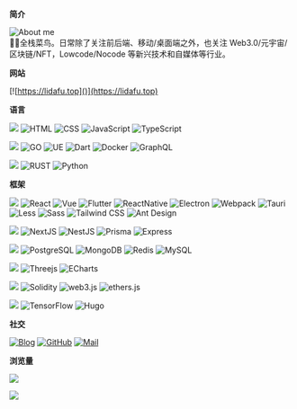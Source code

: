 
**简介**

![About me](https://img.shields.io/badge/About%20me-000?&logo=About.me&labelColor=000)<br />
👨‍💻全栈菜鸟。日常除了关注前后端、移动/桌面端之外，也关注 Web3.0/元宇宙/区块链/NFT，Lowcode/Nocode 等新兴技术和自媒体等行业。

**网站**

[![https://lidafu.top]()](https://lidafu.top)

**语言**

![](https://img.shields.io/badge/日常:-blue)
![HTML](https://img.shields.io/badge/HTML-000?&logo=HTML5&labelColor=000)
![CSS](https://img.shields.io/badge/CSS-000?&logo=CSS3&labelColor=000)
![JavaScript](https://img.shields.io/badge/JavaScript-000?&logo=JavaScript&labelColor=000)
![TypeScript](https://img.shields.io/badge/TypeScript-000?&logo=TypeScript&labelColor=000)

![](https://img.shields.io/badge/偶尔:-yellow)
![GO](https://img.shields.io/badge/Go-000?&logo=GO&labelColor=000)
![UE](https://img.shields.io/badge/Unreal%20Engine-000?&logo=Unreal%20Engine&labelColor=000)
![Dart](https://img.shields.io/badge/Dart-000?&logo=Dart&labelColor=000)
![Docker](https://img.shields.io/badge/Docker-000?&logo=Docker&labelColor=000)
![GraphQL](https://img.shields.io/badge/GraphQL-000?&logo=GraphQL&labelColor=000)

![](https://img.shields.io/badge/关注:-green)
![RUST](https://img.shields.io/badge/RUST-000?&logo=RUST&labelColor=000)
![Python](https://img.shields.io/badge/Python-000?&logo=Python&labelColor=000)

**框架**

![](https://img.shields.io/badge/FE:-deepskyblue)
![React](https://img.shields.io/badge/React-000?&logo=React&labelColor=000)
![Vue](https://img.shields.io/badge/-Vue-000?&logo=Vuedotjs&labelColor=000)
![Flutter](https://img.shields.io/badge/-Flutter-000?&logo=Flutter&labelColor=000)
![ReactNative](https://img.shields.io/badge/-ReactNative-000?&logo=data:image/svg+xml;base64,PHN2ZyB2aWV3Qm94PSItMTEuNSAtMTAuMjMxNzQgMjMgMjAuNDYzNDgiIHhtbG5zPSJodHRwOi8vd3d3LnczLm9yZy8yMDAwL3N2ZyI+PGNpcmNsZSBmaWxsPSIjNjFkYWZiIiByPSIyLjA1Ii8+PGcgZmlsbD0ibm9uZSIgc3Ryb2tlPSIjNjFkYWZiIj48ZWxsaXBzZSByeD0iMTEiIHJ5PSI0LjIiLz48ZWxsaXBzZSByeD0iMTEiIHJ5PSI0LjIiIHRyYW5zZm9ybT0ibWF0cml4KC41IC44NjYwMjU0IC0uODY2MDI1NCAuNSAwIDApIi8+PGVsbGlwc2Ugcng9IjExIiByeT0iNC4yIiB0cmFuc2Zvcm09Im1hdHJpeCgtLjUgLjg2NjAyNTQgLS44NjYwMjU0IC0uNSAwIDApIi8+PC9nPjwvc3ZnPg==&labelColor=000)
![Electron](https://img.shields.io/badge/-Electron-000?&logo=Electron&labelColor=000)
![Webpack](https://img.shields.io/badge/-Webpack-000?&logo=Webpack&labelColor=000)
![Tauri](https://img.shields.io/badge/-Tauri-000?&logo=Tauri&labelColor=000)
![Less](https://img.shields.io/badge/-Less-000?&logo=Less&labelColor=000)
![Sass](https://img.shields.io/badge/-Sass-000?&logo=Sass&labelColor=000)
![Tailwind CSS](https://img.shields.io/badge/-Tailwind%20CSS-000?&logo=Tailwind%20CSS&labelColor=000)
![Ant Design](https://img.shields.io/badge/-Ant%20Design-000?&logo=Ant%20Design&labelColor=000)

![](https://img.shields.io/badge/BE:-cadetblue)
![NextJS](https://img.shields.io/badge/Next.js-000?&logo=NextdotJS&labelColor=000)
![NestJS](https://img.shields.io/badge/Nest.js-000?&logo=NestJS&labelColor=000)
![Prisma](https://img.shields.io/badge/Prisma-000?&logo=Prisma&labelColor=000)
![Express](https://img.shields.io/badge/Express-000?&logo=Express&labelColor=000)

![](https://img.shields.io/badge/Database:-sandybrown)
![PostgreSQL](https://img.shields.io/badge/PostgreSQL-000?&logo=PostgreSQL&labelColor=000)
![MongoDB](https://img.shields.io/badge/MongoDB-000?&logo=MongoDB&labelColor=000)
![Redis](https://img.shields.io/badge/Redis-000?&logo=Redis&labelColor=000)
![MySQL](https://img.shields.io/badge/MySQL-000?&logo=MySQL&labelColor=000)

![](https://img.shields.io/badge/Vision:-slateblue)
![Threejs](https://img.shields.io/badge/-Three.js-000?&logo=Three.js&labelColor=000)
![ECharts](https://img.shields.io/badge/-Apache%20ECharts-000?&logo=Apache%20ECharts&labelColor=000)

![](https://img.shields.io/badge/Web3:-yellowgreen)
![Solidity](https://img.shields.io/badge/Solidity-000?&logo=Solidity&labelColor=000)
![web3.js](https://img.shields.io/badge/web3.js-000?&logo=web3dotjs&labelColor=000)
![ethers.js](https://img.shields.io/badge/ethers.js-000?&logo=ethereum&labelColor=000)

![](https://img.shields.io/badge/Other:-chartreuse)
![TensorFlow](https://img.shields.io/badge/TensorFlow-000?&logo=TensorFlow&labelColor=000)
![Hugo](https://img.shields.io/badge/Hugo-000?&logo=Hugo&labelColor=000)

**社交**

<p align="left">
<a href="https://lidafu.top"><img src="https://img.shields.io/badge/-Blog-000?logo=hugo" alt="Blog"></a>
<a href="https://github.com/ZenChains"><img src="https://img.shields.io/badge/-GitHub-000?logo=GitHub" alt="GitHub"></a>
<a href="mailto:zen_19380@163.com"><img src="https://img.shields.io/badge/-mailto:zen_19380@163.com-000?logo=Gmail" alt="Mail"></a>
</p>

**浏览量**

<p>
    <a href="https://github.com/ZenChains">
    <img align="" src="https://github-readme-stats.vercel.app/api?username=ZenChains&show_icons=true&text_color=282828&bg_color=0,FFDEE9,B5FFFC&hide_title=true&count_private=true&locale=cn" />
  </a>
</p>
<p >
  <a href="https://github.com/ZenChains">
    <img  align="" src="https://github-readme-stats.vercel.app/api/top-langs/?username=ZenChains&layout=compact&bg_color=0,FFDEE9,B5FFFC&text_color=282828&locale=cn" />
  </a>
</p>
